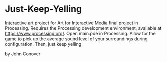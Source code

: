 Just-Keep-Yelling
=================

Interactive art project for Art for Interactive Media final project in Processing.  Requires the Processing development environment, available at https://www.processing.org/.
Open main.pde in Processing.  Allow for the game to pick up the average sound level of your surroundings during configuration.
Then, just keep yelling.

by John Conover
